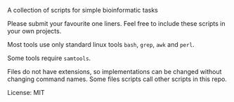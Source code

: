 A collection of scripts for simple bioinformatic tasks

Please submit your favourite one liners. Feel free to include these scripts
in your own projects. 

Most tools use only standard linux tools `bash`, `grep`, `awk` and `perl`.

Some tools require `samtools`.

Files do not have extensions, so implementations can be changed without changing command names. Some files scripts call other scripts in this repo. 

License: MIT
